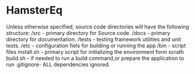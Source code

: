 HamsterEq
=============
Unless otherwise specified, source code directories will have the following structure:
/src - primary directory for Source code.
/docs - primary directory for documentation.
/tests - testing framework utilities and unit tests.
/etc - configuration fiels for building or running the app
/bin - script files
install.sh - primary script for initializing the environment form scrath
build.sh - if needed to run a build command,or prepare the application to run 
.gitignore- ALL dependencies ignored.
